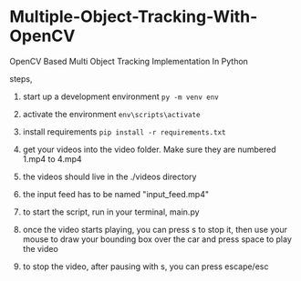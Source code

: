 # Multiple-Object-Tracking-With-OpenCV

OpenCV Based Multi Object Tracking Implementation In Python

steps,

1. start up a development environment
   `py -m venv env`

2. activate the environment
   `env\scripts\activate`

3. install requirements
   `pip install -r requirements.txt`

4. get your videos into the video folder. Make sure they are numbered 1.mp4 to 4.mp4

5. the videos should live in the ./videos directory

6. the input feed has to be named "input_feed.mp4"

7. to start the script, run in your terminal, main.py

8. once the video starts playing, you can press s to stop it, then use your mouse to draw your bounding box over the car and press space to play the video

9. to stop the video, after pausing with s, you can press escape/esc
